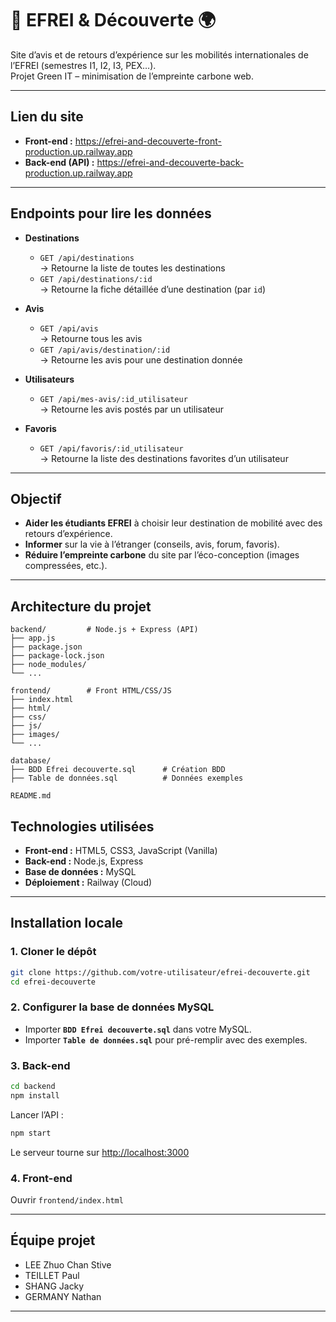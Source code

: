 # 🌳 EFREI & Découverte 🌍

Site d’avis et de retours d’expérience sur les mobilités internationales de l’EFREI (semestres I1, I2, I3, PEX…).  
Projet Green IT – minimisation de l’empreinte carbone web.

---

## Lien du site

- **Front-end :** https://efrei-and-decouverte-front-production.up.railway.app  
- **Back-end (API) :** https://efrei-and-decouverte-back-production.up.railway.app

---

## Endpoints pour lire les données

- **Destinations**  
  - `GET /api/destinations`  
    → Retourne la liste de toutes les destinations  
  - `GET /api/destinations/:id`  
    → Retourne la fiche détaillée d’une destination (par `id`)

- **Avis**  
  - `GET /api/avis`  
    → Retourne tous les avis  
  - `GET /api/avis/destination/:id`  
    → Retourne les avis pour une destination donnée

- **Utilisateurs**  
  - `GET /api/mes-avis/:id_utilisateur`  
    → Retourne les avis postés par un utilisateur

- **Favoris**  
  - `GET /api/favoris/:id_utilisateur`  
    → Retourne la liste des destinations favorites d’un utilisateur

---

## Objectif

- **Aider les étudiants EFREI** à choisir leur destination de mobilité avec des retours d’expérience.
- **Informer** sur la vie à l’étranger (conseils, avis, forum, favoris).
- **Réduire l’empreinte carbone** du site par l’éco-conception (images compressées, etc.).

---

## Architecture du projet

```
backend/         # Node.js + Express (API)
├── app.js
├── package.json
├── package-lock.json
├── node_modules/
└── ...

frontend/        # Front HTML/CSS/JS
├── index.html
├── html/
├── css/
├── js/
├── images/
└── ...

database/
├── BDD Efrei decouverte.sql      # Création BDD
├── Table de données.sql          # Données exemples

README.md
```

## Technologies utilisées

- **Front-end :** HTML5, CSS3, JavaScript (Vanilla)
- **Back-end :** Node.js, Express
- **Base de données :** MySQL
- **Déploiement :** Railway (Cloud)

---

## Installation locale

### 1. Cloner le dépôt

```bash
git clone https://github.com/votre-utilisateur/efrei-decouverte.git
cd efrei-decouverte
```

### 2. Configurer la base de données MySQL

- Importer **`BDD Efrei decouverte.sql`** dans votre MySQL.
- Importer **`Table de données.sql`** pour pré-remplir avec des exemples.



### 3. Back-end

```bash
cd backend
npm install
```

Lancer l’API :

```bash
npm start
```

Le serveur tourne sur [http://localhost:3000](http://localhost:3000)



### 4. Front-end

Ouvrir `frontend/index.html`  

---

## Équipe projet

- LEE Zhuo Chan Stive
- TEILLET Paul
- SHANG Jacky
- GERMANY Nathan

---


